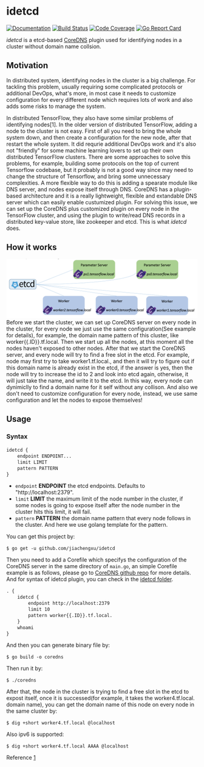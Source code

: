 # idetcd
[![Documentation](https://img.shields.io/badge/godoc-reference-blue.svg)](https://godoc.org/github.com/jiachengxu/idetcd/idetcd)
[![Build Status](https://img.shields.io/travis/jiachengxu/idetcd/master.svg?label=build)](https://travis-ci.org/jiachengxu/idetcd)
[![Code Coverage](https://img.shields.io/codecov/c/github/jiachengxu/idetcd/master.svg)](https://codecov.io/github/jiachengxu/idetcd?branch=master)
[![Go Report Card](https://goreportcard.com/badge/github.com/jiachengxu/idetcd)](https://goreportcard.com/report/jiachengxu/idetcd)

*idetcd* is a etcd-based [CoreDNS](https://coredns.io/) plugin used for identifying nodes in a cluster without domain name collsion.

## Motivation
In distributed system, identifying nodes in the cluster is a big challenge. For tackling this problem, usually requiring some complicated protocols or additional DevOps, what's more, in most case it needs to customize configuration for every different node which requires lots of work and also adds some risks to manage the system. 

In distributed TensorFlow, they also have some similar problems of identifying nodes[1]. In the older version of distributed TensorFlow, adding a node to the cluster is not easy. First of all you need to bring the whole system down, and then create a configuration for the new node, after that restart the whole system. It did requrie additional DevOps work and it's also not "friendly" for some machine learning lovers to set up their own distributed TensorFlow clusters. There are some approaches to solve this problems, for example, building some protocols on the top of current Tensorflow codebase, but it probably is not a good way since may need to change the structure of Tensorflow, and bring some unnecessary complexities. A more flexible way to do this is adding a spearate module like DNS server, and nodes expose itself through DNS. CoreDNS has a plugin-based architecture and it is a really lightweight, flexible and extandable DNS server which can easily enable custumized plugin. For solving this issue, we can set up the CoreDNS plus customized plugin on every node in the TensorFlow cluster, and using the plugin to write/read DNS records in a distributed key-value store, like zookeeper and etcd. This is what *idetcd* does.

## How it works
![deploy](https://github.com/jiachengxu/idetcd/blob/master/fig/deploy.png)
Before we start the cluster, we can set up CoreDNS server on every node in the cluster, for every node we just use the same configuration(See example for details), for example, the domain name pattern of this cluster, like worker{{.ID}}.tf.local. Then we start up all the nodes, at this moment all the nodes haven't exposed to other nodes. After that we start the CoreDNS server, and every node will try to find a free slot in the etcd. For example, node may first try to take worker1.tf.local., and then it will try to figure out if this domain name is already exist in the etcd, if the answer is yes, then the node will try to increase the id to 2 and look into etcd again, otherwise, it will just take the name, and write it to the etcd. In this way, every node can dynimiclly to find a domain name for it self without any collison. And also we don't need to customize configuration for every node, instead, we use same configuration and let the nodes to expose themselves!

## Usage

### Syntax

~~~
idetcd {
	endpoint ENDPOINT...
	limit LIMIT
	pattern PATTERN
}
~~~

* `endpoint` **ENDPOINT** the etcd endpoints. Defaults to "http://localhost:2379".
* `limit` **LIMIT** the maximum limit of the node number in the cluster, if some nodes is going to expose itself after the node number in the cluster hits this limit, it will fail.
* `pattern` **PATTERN** the domain name pattern that every node follows in the cluster. And here we use golang template for the pattern.

You can get this project by:
```
$ go get -u github.com/jiachengxu/idetcd
```

Then you need to add a Corefile which specifys the configuration of the CoreDNS server in the same directory of `main.go`, an simple Corefile example is as follows, please go to [CoreDNS github repo](https://github.com/coredns/coredns) for more details. And for syntax of idetcd plugin, you can check in the [idetcd folder](https://github.com/jiachengxu/idetcd/tree/master/idetcd#idetcd).
 ~~~ corefile
 . {
     idetcd {
         endpoint http://localhost:2379
         limit 10
         pattern worker{{.ID}}.tf.local.
     }
     whoami
 }
 ~~~

And then you can generate binary file by:
```
$ go build -o coredns
```

Then run it by:
```
$ ./coredns
```

After that, the node in the cluster is trying to find a free slot in the etcd to expost itself, once it is successed(for example, it takes the worker4.tf.local. domain name), you can get the domain name of this node on every node in the same cluster by:
```
$ dig +short worker4.tf.local @localhost
```
Also ipv6 is supported:
```
$ dig +short worker4.tf.local AAAA @localhost
```

Reference
[1](https://groups.google.com/a/tensorflow.org/forum/#!msg/developers/s8MJ2vqQ1z0/mWoVaAMvCwAJ;context-place=forum/developers)
